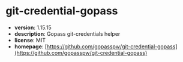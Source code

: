 # git-credential-gopass

- **version**: 1.15.15
- **description**: Gopass git-credentials helper
- **license**: MIT
- **homepage**: [https://github.com/gopasspw/git-credential-gopass](https://github.com/gopasspw/git-credential-gopass)

